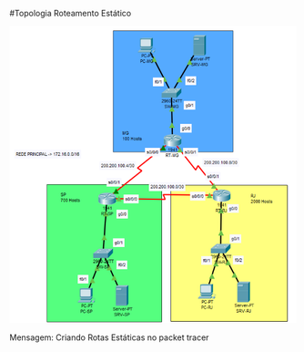 ﻿#Topologia Roteamento Estático

 

![](./roteamento.png)

Mensagem: Criando Rotas Estáticas no packet tracer
